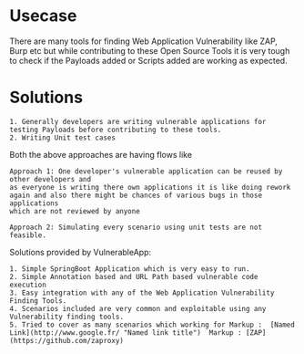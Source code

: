 # Usecase
There are many tools for finding Web Application Vulnerability like ZAP, Burp etc but while contributing to these Open Source Tools 
it is very tough to check if the Payloads added or Scripts added are working as expected.

# Solutions
``` 
1. Generally developers are writing vulnerable applications for testing Payloads before contributing to these tools.
2. Writing Unit test cases
```
Both the above approaches are having flows like 
```
Approach 1: One developer's vulnerable application can be reused by other developers and 
as everyone is writing there own applications it is like doing rework again and also there might be chances of various bugs in those applications
which are not reviewed by anyone

Approach 2: Simulating every scenario using unit tests are not feasible.
```

Solutions provided by VulnerableApp:
```
1. Simple SpringBoot Application which is very easy to run.
2. Simple Annotation based and URL Path based vulnerable code execution
3. Easy integration with any of the Web Application Vulnerability Finding Tools.
4. Scenarios included are very common and exploitable using any Vulnerability finding tools.
5. Tried to cover as many scenarios which working for Markup :  [Named Link](http://www.google.fr/ "Named link title")  Markup : [ZAP] (https://github.com/zaproxy)
```



